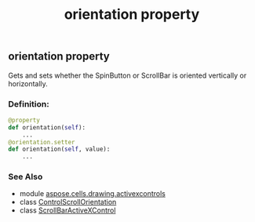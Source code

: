 ﻿---
title: orientation property
second_title: Aspose.Cells for Python via .NET API References
description: 
type: docs
weight: 210
url: /aspose.cells.drawing.activexcontrols/scrollbaractivexcontrol/orientation/
is_root: false
---

## orientation property


Gets and sets whether the SpinButton or ScrollBar is oriented vertically or horizontally.
### Definition:
```python
@property
def orientation(self):
    ...
@orientation.setter
def orientation(self, value):
    ...
```

### See Also
* module [aspose.cells.drawing.activexcontrols](../../)
* class [ControlScrollOrientation](/cells/python-net/aspose.cells.drawing.activexcontrols/controlscrollorientation)
* class [ScrollBarActiveXControl](/cells/python-net/aspose.cells.drawing.activexcontrols/scrollbaractivexcontrol)
